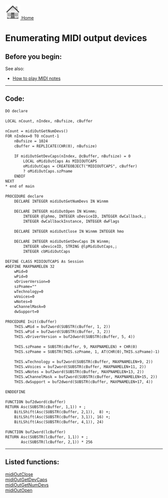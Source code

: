 [<img src="../images/home.png"> Home ](https://github.com/VFPX/Win32API)  

# Enumerating MIDI output devices

## Before you begin:
See also:

* [How to play MIDI notes](sample_537.md)  
  
***  


## Code:
```foxpro  
DO declare

LOCAL nCount, nIndex, nBufsize, cBuffer

nCount = midiOutGetNumDevs()
FOR nIndex=0 TO nCount-1
	nBufsize = 1024
	cBuffer = REPLICATE(CHR(0), nBufsize)

	IF midiOutGetDevCaps(nIndex, @cBuffer, nBufsize) = 0
		LOCAL oMidiOutCaps As MIDIOUTCAPS
		oMidiOutCaps = CREATEOBJECT("MIDIOUTCAPS", cBuffer)
		? oMidiOutCaps.szPname
	ENDIF
NEXT
* end of main

PROCEDURE declare
	DECLARE INTEGER midiOutGetNumDevs IN Winmm

	DECLARE INTEGER midiOutOpen IN Winmm;
		INTEGER @lphmo, INTEGER uDeviceID, INTEGER dwCallback,;
		INTEGER dwCallbackInstance, INTEGER dwFlags

	DECLARE INTEGER midiOutClose IN Winmm INTEGER hmo

	DECLARE INTEGER midiOutGetDevCaps IN Winmm;
		INTEGER uDeviceID, STRING @lpMidiOutCaps,;
		INTEGER cbMidiOutCaps

DEFINE CLASS MIDIOUTCAPS As Session
#DEFINE MAXPNAMELEN 32
	wMid=0
	wPid=0
	vDriverVersion=0
	szPname=""
	wTechnology=0
	wVoices=0
	wNotes=0
	wChannelMask=0
	dwSupport=0

PROCEDURE Init(cBuffer)
	THIS.wMid = buf2word(SUBSTR(cBuffer, 1, 2))
	THIS.wPid = buf2word(SUBSTR(cBuffer, 3, 2))
	THIS.vDriverVersion = buf2dword(SUBSTR(cBuffer, 5, 4))

	THIS.szPname = SUBSTR(cBuffer, 9, MAXPNAMELEN) + CHR(0)
	THIS.szPname = SUBSTR(THIS.szPname, 1, AT(CHR(0),THIS.szPname)-1)

	THIS.wTechnology = buf2word(SUBSTR(cBuffer, MAXPNAMELEN+9, 2))
	THIS.wVoices = buf2word(SUBSTR(cBuffer, MAXPNAMELEN+11, 2))
	THIS.wNotes = buf2word(SUBSTR(cBuffer, MAXPNAMELEN+13, 2))
	THIS.wChannelMask = buf2word(SUBSTR(cBuffer, MAXPNAMELEN+15, 2))
	THIS.dwSupport = buf2dword(SUBSTR(cBuffer, MAXPNAMELEN+17, 4))

ENDDEFINE

FUNCTION buf2dword(cBuffer)
RETURN Asc(SUBSTR(cBuffer, 1,1)) + ;
	BitLShift(Asc(SUBSTR(cBuffer, 2,1)),  8) +;
	BitLShift(Asc(SUBSTR(cBuffer, 3,1)), 16) +;
	BitLShift(Asc(SUBSTR(cBuffer, 4,1)), 24)

FUNCTION buf2word(lcBuffer)
RETURN Asc(SUBSTR(lcBuffer, 1,1)) + ;
       Asc(SUBSTR(lcBuffer, 2,1)) * 256  
```  
***  


## Listed functions:
[midiOutClose](../libraries/winmm/midiOutClose.md)  
[midiOutGetDevCaps](../libraries/winmm/midiOutGetDevCaps.md)  
[midiOutGetNumDevs](../libraries/winmm/midiOutGetNumDevs.md)  
[midiOutOpen](../libraries/winmm/midiOutOpen.md)  

